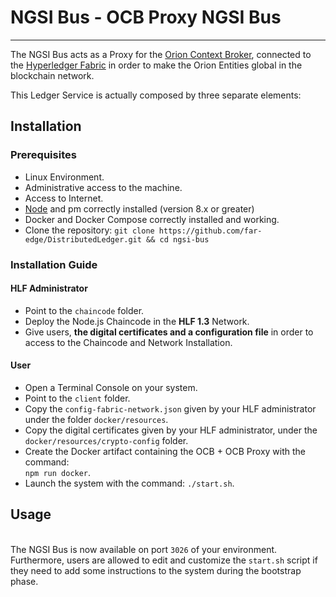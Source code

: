 # NGSI Bus - OCB Proxy	NGSI Bus

 --------
The NGSI Bus acts as a Proxy for the [Orion Context Broker](https://fiware-orion.readthedocs.io/en/master/), connected to the [Hyperledger Fabric](https://hyperledger-fabric.readthedocs.io) in order to make the Orion Entities global in the blockchain network. 	

 This Ledger Service is actually composed by three separate elements:
## Installation
### Prerequisites
* Linux Environment.
* Administrative access to the machine.
* Access to Internet.
* [Node](https://nodejs.org/en/download/) and pm correctly installed (version 8.x or greater)
* Docker and Docker Compose correctly installed and working.
* Clone the repository: `git clone https://github.com/far-edge/DistributedLedger.git && cd ngsi-bus`

### Installation Guide
#### HLF Administrator
* Point to the `chaincode` folder.
*	Deploy the Node.js Chaincode in the **HLF 1.3** Network.
*	Give users, **the digital certificates and a configuration file** in order to access to the Chaincode and Network Installation.
#### User
* Open a Terminal Console on your system. 
*	Point to the `client` folder.
*	Copy the `config-fabric-network.json` given by your HLF administrator under the folder `docker/resources`.
*	Copy the digital certificates given by your HLF administrator, under the `docker/resources/crypto-config` folder.
*	Create the Docker artifact containing the OCB + OCB Proxy with the command:  
    `npm run docker`.
*	Launch the system with the command: `./start.sh`. 



## Usage
<br/>The NGSI Bus is now available on port `3026` of your environment.
<br/>Furthermore, users are allowed to edit and customize the `start.sh` script if they need to add some instructions to the system during the bootstrap phase.
